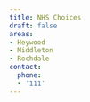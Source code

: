 ```yaml
---
title: NHS Choices
draft: false
areas:
- Heywood
- Middleton
- Rochdale
contact:
  phone:
  - '111'
---
```


